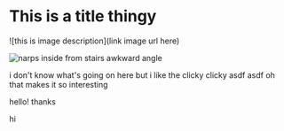 # This is a title thingy

![this is image description](link image url here)

![narps inside from stairs awkward angle](https://www.swarthmore.edu/sites/default/files/styles/double_callout/public/assets/images/swarthmore-home/dcc_9H0A6582-2_1300x900_v2_0.jpg.webp?itok=yYnOiv6l)

i don't know what's going on here but i like the clicky clicky
asdf
asdf
oh that makes it so interesting

hello!
thanks

hi
